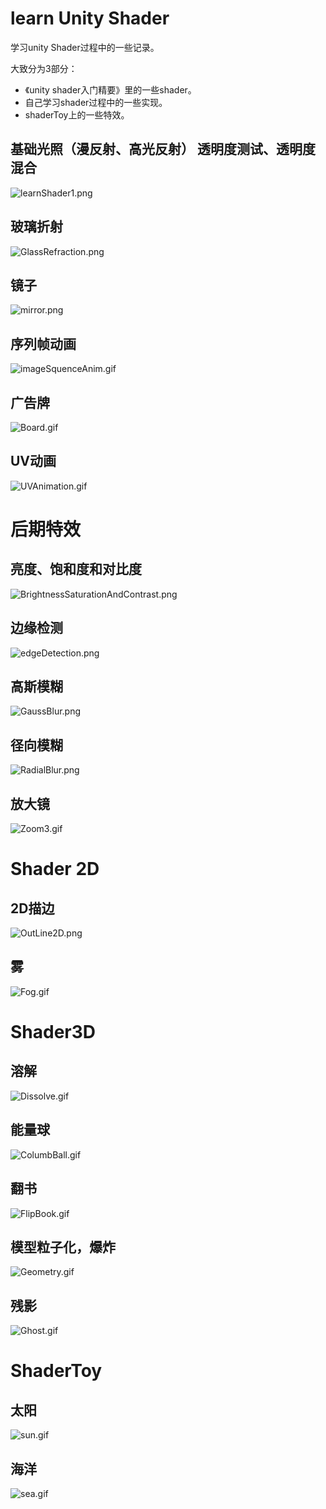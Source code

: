 # learn Unity Shader

学习unity Shader过程中的一些记录。

大致分为3部分：
- 《unity shader入门精要》里的一些shader。
- 自己学习shader过程中的一些实现。
- shaderToy上的一些特效。



## 基础光照（漫反射、高光反射） 透明度测试、透明度混合

![learnShader1.png](https://i.loli.net/2020/03/11/4rBM2lRtoyCQhve.png)

## 玻璃折射
![GlassRefraction.png](https://i.loli.net/2020/03/11/3ex4YgdwCLTvlQc.png)

## 镜子
![mirror.png](https://i.loli.net/2020/03/11/UbAI1vWeOnP8DNm.png)

## 序列帧动画
![imageSquenceAnim.gif](https://i.loli.net/2020/03/11/MVPdy1IACq2ajzg.gif)


## 广告牌

![Board.gif](https://i.loli.net/2020/03/11/cA3bp7FlQUOCE1B.gif)

## UV动画
![UVAnimation.gif](https://i.loli.net/2020/03/11/GAaCRqidIFw7z61.gif)

# 后期特效

## 亮度、饱和度和对比度
![BrightnessSaturationAndContrast.png](https://i.loli.net/2020/03/11/bsKPwvZDJLkxqWH.png)

## 边缘检测
![edgeDetection.png](https://i.loli.net/2020/03/11/VWjlwY8EUmIqOoc.png)

## 高斯模糊
![GaussBlur.png](https://i.loli.net/2020/03/11/lXaxwGe4bo3ji7n.png)

## 径向模糊
![RadialBlur.png](https://i.loli.net/2020/03/11/nm9ZeaAo6EG2H8x.png)

## 放大镜
![Zoom3.gif](https://i.loli.net/2020/04/08/REiPqfXO52SLghx.gif)

# Shader 2D

## 2D描边
![OutLine2D.png](https://i.loli.net/2020/03/11/D6uELWUtNjnvdxp.png)

## 雾
![Fog.gif](https://i.loli.net/2020/03/11/IqERVenuobM3QS1.gif)

# Shader3D

## 溶解
![Dissolve.gif](https://i.loli.net/2020/03/11/YSy7Nkh1EH8bFPG.gif)

## 能量球
![ColumbBall.gif](https://i.loli.net/2020/03/11/qnKUr4hVPtjReJD.gif)

## 翻书
![FlipBook.gif](https://i.loli.net/2020/03/11/m2JkKwET1CZLXOl.gif)

## 模型粒子化，爆炸
![Geometry.gif](https://i.loli.net/2020/03/11/8CbuIp79zheQ5gl.gif)

## 残影
![Ghost.gif](https://i.loli.net/2020/03/11/jVbav1cFpZkB32R.gif)



# ShaderToy

## 太阳
![sun.gif](https://i.loli.net/2020/03/11/EL93quJFXIVwbZg.gif)

## 海洋
![sea.gif](https://i.loli.net/2020/03/11/p5MgibcNUrhDV4z.gif)


